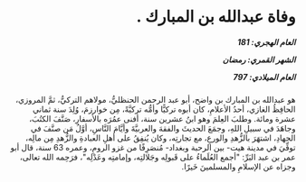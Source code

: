 <h1 dir="rtl">وفاة عبدالله بن المبارك .</h1>

<h5 dir="rtl">العام الهجري:  181

الشهر القمري: رمضان

العام الميلادي: 797</h5>

<p dir="rtl">هو عبدالله بن المبارك بن واضح، أبو عبد الرحمن الحنظليُّ، مولاهم التركيُّ، ثمَّ المروزي، الحافِظُ الغازي، أحدُ الأعلامِ، كان أبوه تركيًّا وأمُّه تركيَّةً، مِن خوارزمَ، وُلِدَ سنة ثماني عشرة ومائة. وطلبَ العِلمَ وهو ابنُ عشرين سنة، أفنى عمُرَه بالأسفارِ، صَنَّفَ الكتُبَ، وجاهَدَ في سبيلِ اللهِ، وجمَعَ الحديثَ والفقهَ والعربيَّةَ وأيَّامَ النَّاسِ، أوَّلُ مَن صنَّفَ في الجهادِ، اشتهَرَ بالزُّهدِ والورعِ، مع تجارتِه، وكان يُنفِقُ على أهلِ العبادةِ والزُّهدِ مِن مالِه، توفِّيَ في مدينة هيت- بين الرحبة وبغداد- مُنصَرِفًا من غزو الرومِ، وعمره 63 سنة، قال أبو عمر بن عبد البَرِّ: "أجمع العُلَماءُ على قَبولِه وجَلالتِه، وإمامتِه وعَدْلِه"، فرَحِمه الله تعالى، وجزاه عن الإسلامِ والمسلمينَ خَيرًا.</p></br>
